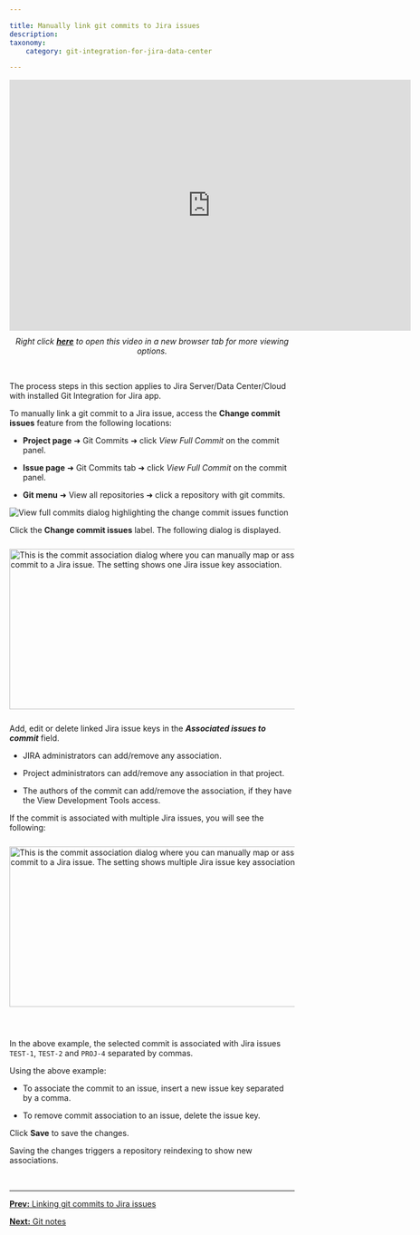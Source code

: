 ```yaml
---

title: Manually link git commits to Jira issues
description:
taxonomy:
    category: git-integration-for-jira-data-center

---
```


<div class='embed-container embed-container--16-10'>
    <iframe width='709' height='443' src='https://fast.wistia.com/embed/iframe/cq3r68b9ou?videoFoam=true' frameborder='0' allowfullscreen ></iframe>
</div>

<div align='center' style='margin-top:10px'>
    <i>Right click <a href='https://bigbrassband.wistia.com/medias/cq3r68b9ou'><b>here</b></a> to open this video in a new browser tab for more viewing options.</i>
</div>

&nbsp;

<div class="bbb-callout bbb--alert">
    <div class="irow">
    <div class="ilogobox">
        <span class="logoimg"></span>
    </div>
    <div class="imsgbox">
        The process steps in this section applies to Jira Server/Data Center/Cloud with installed Git Integration for Jira app.
    </div>
    </div>
</div>

To manually link a git commit to a Jira issue, access the **Change commit issues** feature from the following locations:

*   **Project page** ➜ Git Commits ➜ click _View Full Commit_ on the commit panel.

*   **Issue page** ➜ Git Commits tab ➜ click _View Full Commit_ on the commit panel.

*   **Git menu** ➜ View all repositories ➜ click a repository with git commits.


![View full commits dialog highlighting the change commit issues function](/wp-content/uploads/gij-gitserver-view-full-commits-assoc.png)

Click the **Change commit issues** label. The following dialog is displayed.

<img src='/wp-content/uploads/gij-gitserver-view-full-commits-assoc-issue-dlg.png' width=566 height=283 style='display:block;margin:25px auto;max-width:100%' alt='This is the commit association dialog where you can manually map or associate a commit to a Jira issue. The setting shows one Jira issue key association.' />

Add, edit or delete linked Jira issue keys in the _**Associated issues to commit**_ field.

*   JIRA administrators can add/remove any association.

*   Project administrators can add/remove any association in that project.

*   The authors of the commit can add/remove the association, if they have the View Development Tools access.


If the commit is associated with multiple Jira issues, you will see the following:

<img src='/wp-content/uploads/gij-gitserver-view-full-commits-assoc-issue-dlg-multi.png' width=566 height=283 style='display:block;margin:25px auto;max-width:100%' alt='This is the commit association dialog where you can manually map or associate a commit to a Jira issue. The setting shows multiple Jira issue key associations.' />

<br>

In the above example, the selected commit is associated with Jira issues `TEST-1`, `TEST-2` and `PROJ-4` separated by commas.

Using the above example:

*   To associate the commit to an issue, insert a new issue key separated by a comma.

*   To remove commit association to an issue, delete the issue key.


Click **Save** to save the changes.

<div class="bbb-callout bbb--info">
    <div class="irow">
    <div class="ilogobox">
        <span class="logoimg"></span>
    </div>
    <div class="imsgbox">
        Saving the changes triggers a repository reindexing to show new associations.
    </div>
    </div>
</div>

&nbsp;
* * *

[**Prev:** Linking git commits to Jira issues](/git-integration-for-jira-data-center/linking-git-commits-to-jira-issues-gij-self-managed)

[**Next:** Git notes](/git-integration-for-jira-data-center/git-notes-gij-self-managed)


